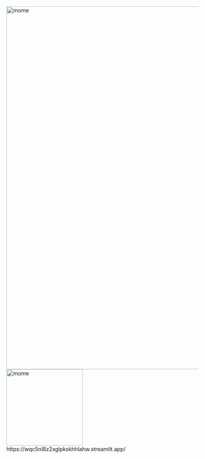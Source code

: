 <img width="949" alt="mome" src="https://github.com/seojinng/MOME/assets/113421098/eb4efb04-c44e-4dcc-af55-8067c9ccee15">


<img width="200" alt="mome" src="https://github.com/seojinng/MOME/assets/113421098/74c87a46-fbec-4f0b-8eb0-fb924ec0d9e3">
https://wqc5nl8z2xglpkskhhlahw.streamlit.app/

